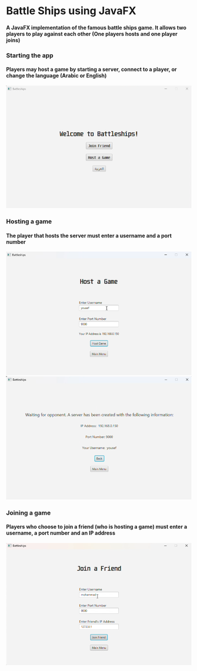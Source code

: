 # Battle Ships using JavaFX
#### A JavaFX implementation of the famous battle ships game. It allows two players to play against each other (One players hosts and one player joins)

### Starting the app
#### Players may host a game by starting a server, connect to a player, or change the language (Arabic or English)
![Welcome Screen](src/images/github_images/welcome_screen.png)

### Hosting a game
#### The player that hosts the server must enter a username and a port number
![Hosting Game](src/images/github_images/hosting_game.png)
![Server Wait](src/images/github_images/server_wait.png)

### Joining a game
#### Players who choose to join a friend (who is hosting a game) must enter a username, a port number and an IP address
![Hosting Game](src/images/github_images/join_server.png)
